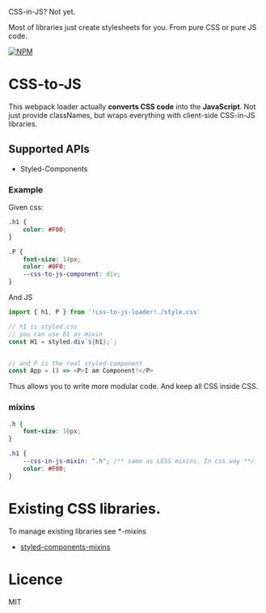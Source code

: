 CSS-in-JS? Not yet.

Most of libraries just create stylesheets for you. From pure CSS or pure JS code.
 
[![NPM](https://nodei.co/npm/css-to-js-loader.png?downloads=true&stars=true)](https://nodei.co/npm/css-to-js-loader/) 
 
# CSS-to-JS
This webpack loader actually __converts CSS code__ into the __JavaScript__.
Not just provide classNames, but wraps everything with client-side CSS-in-JS libraries. 

## Supported APIs
 - Styled-Components 
 
### Example
Given css:
```css
.h1 {
    color: #F00;
}

.P {
    font-size: 14px;
    color: #0F0;
    --css-to-js-component: div;
}
```
And JS 
```js
import { h1, P } from '!css-to-js-loader!./style.css'

// h1 is styled.css
// you can use h1 as mixin
const H1 = styled.div`${h1};`;


// and P is the real styled-component
const App = () => <P>I am Component!</P>   
```

Thus allows you to write more modular code. And keep all CSS inside CSS.

### mixins

```css
.h {
    font-size: 10px;
}

.h1 {
    --css-in-js-mixin: ".h"; /** same as LESS mixins. In css way **/
    color: #F00;
}
``` 

# Existing CSS libraries.
 To manage existing libraries see *-mixins
 - [styled-components-mixins](https://github.com/theKashey/styled-components-mixins)

# Licence
 MIT